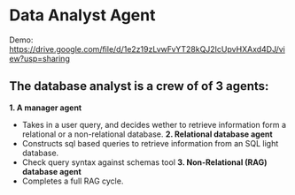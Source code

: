# Data Analyst Agent

Demo: https://drive.google.com/file/d/1e2z19zLvwFvYT28kQJ2IcUpvHXAxd4DJ/view?usp=sharing

## The database analyst is a crew of of 3 agents:
**1. A manager agent**
  - Takes in a user query, and decides wether to retrieve information form a relational or a non-relational database. 
**2. Relational database agent**
  - Constructs sql based queries to retrieve information from an SQL light database.
  - Check query syntax against schemas tool
**3. Non-Relational (RAG) database agent**
  - Completes a full RAG cycle. 
